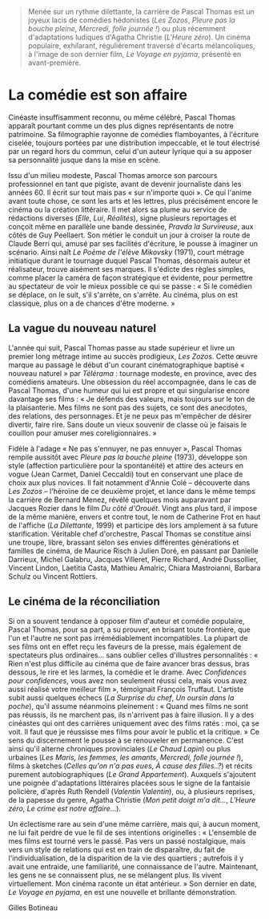 > Menée sur un rythme dilettante, la carrière de Pascal Thomas est un joyeux lacis de comédies hédonistes (_Les Zozos_, _Pleure pas la bouche pleine_, _Mercredi, folle journée !_) ou plus récemment d'adaptations ludiques d'Agatha Christie (_L'Heure zéro_). Un cinéma populaire, exhilarant, régulièrement traversé d'écarts mélancoliques, à l'image de son dernier film, _Le Voyage en pyjama_, présenté en avant-première.

# La comédie est son affaire

Cinéaste insuffisamment reconnu, ou même célébré, Pascal Thomas apparaît pourtant comme un des plus dignes représentants de notre patrimoine. Sa filmographie rayonne de comédies flamboyantes, à l'écriture ciselée, toujours portées par une distribution impeccable, et le tout électrisé par un regard hors du commun, celui d'un auteur lyrique qui a su apposer sa personnalité jusque dans la mise en scène.

Issu d'un milieu modeste, Pascal Thomas amorce son parcours professionnel en tant que pigiste, avant de devenir journaliste dans les années 60. Il écrit sur tout mais pas « sur n'importe quoi ». Ce qui l'anime avant toute chose, ce sont les arts et les lettres, plus précisément encore le cinéma ou la création littéraire. Il met alors sa plume au service de rédactions diverses (_Elle_, _Lui_, _Réalités_), signe plusieurs reportages et conçoit même en parallèle une bande dessinée, _Pravda la Survireuse_, aux côtés de Guy Peellaert. Son métier le conduit un jour à croiser la route de Claude Berri qui, amusé par ses facilités d'écriture, le pousse à imaginer un scénario. Ainsi naît _Le Poème de l'élève Mikovsky_ (1971), court métrage initiatique durant le tournage duquel Pascal Thomas, désormais auteur et réalisateur, trouve aisément ses marques. Il s'édicte des règles simples, comme placer la caméra de façon stratégique et évidente, pour permettre au spectateur de voir le mieux possible ce qui se passe : « Si le comédien se déplace, on le suit, s'il s'arrête, on s'arrête. Au cinéma, plus on est classique, plus on a de chances d'être moderne. »

## La vague du nouveau naturel

L'année qui suit, Pascal Thomas passe au stade supérieur et livre un premier long métrage intime au succès prodigieux, _Les Zozos_. Cette œuvre marque au passage le début d'un courant cinématographique baptisé « nouveau naturel » par _Télérama_ : tournage modeste, en province, avec des comédiens amateurs. Une obsession du réel accompagnée, dans le cas de Pascal Thomas, d'une humeur qui lui est propre et qui singularise encore davantage ses films : « Je défends des valeurs, mais toujours sur le ton de la plaisanterie. Mes films ne sont pas des sujets, ce sont des anecdotes, des relations, des personnages. Et je ne peux pas m'empêcher de désirer divertir, faire rire. Sans doute un vieux souvenir de classe où je faisais le couillon pour amuser mes coreligionnaires. »

Fidèle à l'adage « Ne pas s'ennuyer, ne pas ennuyer », Pascal Thomas rempile aussitôt avec _Pleure pas la bouche pleine_ (1973), développe son style (affection particulière pour la spontanéité) et attire des acteurs en vogue (Jean Carmet, Daniel Ceccaldi) tout en conservant une place de choix aux plus novices. Il fait notamment d'Annie Colé – découverte dans _Les Zozos_ – l'héroïne de ce deuxième projet, et lance dans le même temps la carrière de Bernard Menez, révélé quelques mois auparavant par Jacques Rozier dans le film _Du côté d'Orouët_. Vingt ans plus tard, il impose de la même manière, envers et contre tout, le nom de Catherine Frot en haut de l'affiche (_La Dilettante_, 1999) et participe dès lors amplement à sa future starification. Véritable chef d'orchestre, Pascal Thomas se constitue ainsi une troupe, libre, brassant selon ses envies différentes générations et familles de cinéma, de Maurice Risch à Julien Doré, en passant par Danielle Darrieux, Michel Galabru, Jacques Villeret, Pierre Richard, André Dussollier, Vincent Lindon, Laetitia Casta, Mathieu Amalric, Chiara Mastroianni, Barbara Schulz ou Vincent Rottiers.

## Le cinéma de la réconciliation

Si on a souvent tendance à opposer film d'auteur et comédie populaire, Pascal Thomas, pour sa part, a su prouver, en brisant toute frontière, que l'un et l'autre ne sont pas irrémédiablement incompatibles. La plupart de ses films ont en effet reçu les faveurs de la presse, mais également de spectateurs plus ordinaires... sans oublier celles d'illustres personnalités : « Rien n'est plus difficile au cinéma que de faire avancer bras dessus, bras dessous, le rire et les larmes, la comédie et le drame. Avec _Confidences pour confidences_, vous avez non seulement réussi cela, mais vous avez aussi réalisé votre meilleur film », témoignait François Truffaut. L'artiste subit aussi quelques échecs (_La Surprise du chef_, _Un oursin dans la poche_), qu'il assume néanmoins pleinement : « Quand mes films ne sont pas réussis, ils ne marchent pas, ils n'arrivent pas à faire illusion. Il y a des cinéastes qui ont des carrières uniquement avec des films ratés : moi, ça se voit. Il faut que je réussisse mes films pour avoir le public et la critique. » Ce sens du discernement le pousse à se renouveler en permanence. C'est ainsi qu'il alterne chroniques provinciales (_Le Chaud Lapin_) ou plus urbaines (_Les Maris, les femmes, les amants_, _Mercredi, folle journée !_), films à sketches (_Celles qu'on n'a pas eues_, _À cause des filles..?_) et récits purement autobiographiques (_Le Grand Appartement_). Auxquels s'ajoutent une poignée d'adaptations littéraires placées sous le signe de la fantaisie policière, d'après Ruth Rendell (_Valentin Valentin_), ou, à plusieurs reprises, de la papesse du genre, Agatha Christie (_Mon petit doigt m'a dit..._, _L'Heure zéro_, _Le crime est notre affaire_...).

Un éclectisme rare au sein d'une même carrière, mais qui, à aucun moment, ne lui fait perdre de vue le fil de ses intentions originelles : « L'ensemble de mes films est tourné vers le passé. Pas vers un passé nostalgique, mais vers un style de relations qui est en train de disparaître, du fait de l'individualisation, de la disparition de la vie des quartiers ; autrefois il y avait une entraide, une familiarité, une connaissance de l'autre. Maintenant, les gens ne se connaissent plus, ne se mélangent plus. Ils vivent virtuellement. Mon cinéma raconte un état antérieur. » Son dernier en date, _Le Voyage en pyjama_, en est une nouvelle et brillante démonstration.

Gilles Botineau
